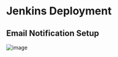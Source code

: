 #  Jenkins Deployment

##  Email Notification Setup 

![image](https://github.com/learn-with-devops/devops/blob/master/Jenkins/images/email-setup.PNG)

